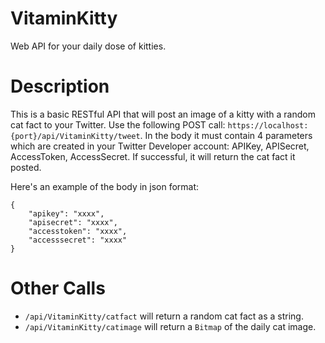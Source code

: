 # VitaminKitty
Web API for your daily dose of kitties.

# Description
This is a basic RESTful API that will post an image of a kitty with a random cat fact to your Twitter. Use the following POST call: `https://localhost:{port}/api/VitaminKitty/tweet`. In the body it must contain 4 parameters which are created in your Twitter Developer account: APIKey, APISecret, AccessToken, AccessSecret. If successful, it will return the cat fact it posted.

Here's an example of the body in json format:
```
{
	"apikey": "xxxx",
	"apisecret": "xxxx",
	"accesstoken": "xxxx",
	"accesssecret": "xxxx"
}
```

# Other Calls

- `/api/VitaminKitty/catfact` will return a random cat fact as a string.
- `/api/VitaminKitty/catimage` will return a `Bitmap` of the daily cat image.
